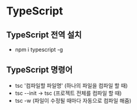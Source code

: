 # TypeScript

## TypeScript 전역 설치
- npm i typescript -g

## TypeScript 명령어
- tsc '컴파일할 파일명' (하나의 파일을 컴파일 할 때)
- tsc --init -> tsc (프로젝트 전체를 컴파일 할 때)
- tsc -w (파일이 수정될 때마다 자동으로 컴파일 해줌)
